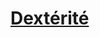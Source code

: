 ﻿---
!LinkItem
Link: abilities_dexterity_hd.md
NameLink: <!--NameLink-->[Dextérité](hd_abilities_dexterity.md)<!--/NameLink-->
Id: abilities_hd.md#dextérité
ParentLink: abilities_hd.md#utiliser-les-caractéristiques
Name: Dextérité
ParentName: Utiliser les caractéristiques
Attributes: {}
---




# [Dextérité](hd_abilities_dexterity.md)



